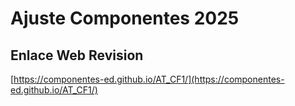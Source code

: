 # **Ajuste Componentes 2025**

## **Enlace Web Revision**

[https://componentes-ed.github.io/AT_CF1/](https://componentes-ed.github.io/AT_CF1/)

#

